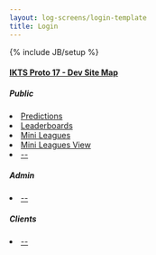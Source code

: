 ```yaml
---
layout: log-screens/login-template
title: Login
---
```

{% include JB/setup %}

<h4 style="text-decoration: underline;">IKTS Proto 17 - Dev Site Map</h4>

<h5>Public</h5>

<li><a href="public/predictions.html">Predictions</a>

<li><a href="public/leaderboards.html">Leaderboards</a>

<li><a href="public/mini-leagues.html">Mini Leagues</a>

<li><a href="public/view-mini-leagues.html">Mini Leagues View</a>

<li><a href="">--</a>

<h5>Admin</h5>

<li><a href="">--</a>

<h5>Clients</h5>

<li><a href="">--</a>

